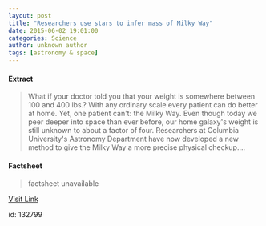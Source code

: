 ```yaml
---
layout: post
title: "Researchers use stars to infer mass of Milky Way"
date: 2015-06-02 19:01:00
categories: Science
author: unknown author
tags: [astronomy & space]
---
```



#### Extract
>What if your doctor told you that your weight is somewhere between 100 and 400 lbs.? With any ordinary scale every patient can do better at home. Yet, one patient can't: the Milky Way. Even though today we peer deeper into space than ever before, our home galaxy's weight is still unknown to about a factor of four. Researchers at Columbia University's Astronomy Department have now developed a new method to give the Milky Way a more precise physical checkup....

#### Factsheet
>factsheet unavailable

[Visit Link](http://phys.org/news352476045.html)

id:  132799
